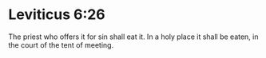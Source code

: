 # Leviticus 6:26

The priest who offers it for sin shall eat it. In a holy place it shall be eaten, in the court of the tent of meeting.
